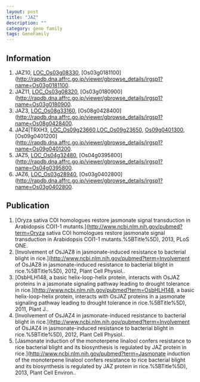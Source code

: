 ```yaml
---
layout: post
title: "JAZ"
description: ""
category: gene family
tags: GeneFamily
---
```


## Information
1. JAZ10, [LOC_Os03g08330](http://rice.plantbiology.msu.edu/cgi-bin/ORF_infopage.cgi?orf=LOC_Os03g08330), [Os03g0181100](http://rapdb.dna.affrc.go.jp/viewer/gbrowse_details/irgsp1?name=Os03g0181100.
2. JAZ11, [LOC_Os03g08320](http://rice.plantbiology.msu.edu/cgi-bin/ORF_infopage.cgi?orf=LOC_Os03g08320), [Os03g0180900](http://rapdb.dna.affrc.go.jp/viewer/gbrowse_details/irgsp1?name=Os03g0180900.
3. JAZ3, [LOC_Os08g33160](http://rice.plantbiology.msu.edu/cgi-bin/ORF_infopage.cgi?orf=LOC_Os08g33160), [Os08g0428400](http://rapdb.dna.affrc.go.jp/viewer/gbrowse_details/irgsp1?name=Os08g0428400.
4. JAZ4|TRXH3, [LOC_Os09g23660](http://rice.plantbiology.msu.edu/cgi-bin/ORF_infopage.cgi?orf=LOC_Os09g23660),[LOC_Os09g23650](http://rice.plantbiology.msu.edu/cgi-bin/ORF_infopage.cgi?orf=LOC_Os09g23650), [Os09g0401300](http://rapdb.dna.affrc.go.jp/viewer/gbrowse_details/irgsp1?name=Os09g0401300),[Os09g0401200](http://rapdb.dna.affrc.go.jp/viewer/gbrowse_details/irgsp1?name=Os09g0401200.
5. JAZ5, [LOC_Os04g32480](http://rice.plantbiology.msu.edu/cgi-bin/ORF_infopage.cgi?orf=LOC_Os04g32480), [Os04g0395800](http://rapdb.dna.affrc.go.jp/viewer/gbrowse_details/irgsp1?name=Os04g0395800.
6. JAZ6, [LOC_Os03g28940](http://rice.plantbiology.msu.edu/cgi-bin/ORF_infopage.cgi?orf=LOC_Os03g28940), [Os03g0402800](http://rapdb.dna.affrc.go.jp/viewer/gbrowse_details/irgsp1?name=Os03g0402800.

## Publication
1. [Oryza sativa COI homologues restore jasmonate signal transduction in Arabidopsis COI1-1 mutants.](http://www.ncbi.nlm.nih.gov/pubmed?term=Oryza sativa COI homologues restore jasmonate signal transduction in Arabidopsis COI1-1 mutants.%5BTitle%5D), 2013, PLoS ONE.
2. [Involvement of OsJAZ8 in jasmonate-induced resistance to bacterial blight in rice.](http://www.ncbi.nlm.nih.gov/pubmed?term=Involvement of OsJAZ8 in jasmonate-induced resistance to bacterial blight in rice.%5BTitle%5D), 2012, Plant Cell Physiol..
3. [OsbHLH148, a basic helix-loop-helix protein, interacts with OsJAZ proteins in a jasmonate signaling pathway leading to drought tolerance in rice.](http://www.ncbi.nlm.nih.gov/pubmed?term=OsbHLH148, a basic helix-loop-helix protein, interacts with OsJAZ proteins in a jasmonate signaling pathway leading to drought tolerance in rice.%5BTitle%5D), 2011, Plant J..
4. [Involvement of OsJAZ4 in jasmonate-induced resistance to bacterial blight in rice.](http://www.ncbi.nlm.nih.gov/pubmed?term=Involvement of OsJAZ4 in jasmonate-induced resistance to bacterial blight in rice.%5BTitle%5D), 2012, Plant Cell Physiol..
5. [Jasmonate induction of the monoterpene linalool confers resistance to rice bacterial blight and its biosynthesis is regulated by JAZ protein in rice.](http://www.ncbi.nlm.nih.gov/pubmed?term=Jasmonate induction of the monoterpene linalool confers resistance to rice bacterial blight and its biosynthesis is regulated by JAZ protein in rice.%5BTitle%5D), 2013, Plant Cell Environ..


